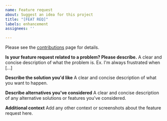 ```yaml
---
name: Feature request
about: Suggest an idea for this project
title: "[FEAT REQ]"
labels: enhancement
assignees: ''

---
```


Please see the [contributions](../../CONTRIBUTING.md) page for details.

**Is your feature request related to a problem? Please describe.**
A clear and concise description of what the problem is. Ex. I'm always frustrated when [...]

**Describe the solution you'd like**
A clear and concise description of what you want to happen.

**Describe alternatives you've considered**
A clear and concise description of any alternative solutions or features you've considered.

**Additional context**
Add any other context or screenshots about the feature request here.
